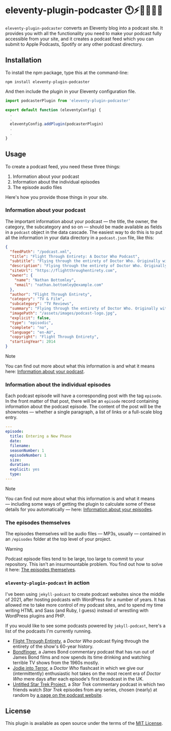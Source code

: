 # eleventy-plugin-podcaster 🕚⚡️🎈🐀🎤📲

`eleventy-plugin-podcaster` converts an Eleventy blog into a podcast site. It provides you with all the functionality you need to make your podcast fully accessible from your site, and it creates a podcast feed which you can submit to Apple Podcasts, Spotify or any other podcast directory.

## Installation

To install the npm package, type this at the command-line:

```shell
npm install eleventy-plugin-podcaster
```

And then include the plugin in your Eleventy configuration file.

```js
import podcasterPlugin from 'eleventy-plugin-podcaster'

export default function (eleventyConfig) {
  .
  .
  eleventyConfig.addPlugin(podcasterPlugin)
  .
  .
}
```

## Usage

To create a podcast feed, you need these three things:

1. Information about your podcast
2. Information about the individual episodes
3. The episode audio files

Here's how you provide those things in your site.

### Information about your podcast

The important information about your podcast — the title, the owner, the category, the subcategory and so on — should be made available as fields in a `podcast` object in the data cascade. The easiest way to do this is to put all the information in your data directory in a `podcast.json` file, like this:

```json
{
  "feedPath": "/podcast.xml",
  "title": "Flight Through Entirety: A Doctor Who Podcast",
  "subtitle": "Flying through the entirety of Doctor Who. Originally with cake, but now with guests.", 
  "description": "Flying through the entirety of Doctor Who. Originally with cake, but now with guests.",
  "siteUrl": "https://flightthroughentirety.com",
  "owner": {
    "name": "Nathan Bottomley",
    "email": "nathan.bottomley@example.com"
  },
  "author": "Flight Through Entirety",
  "category": "TV & Film",
  "subcategory": "TV Reviews",
  "summary": "Flying through the entirety of Doctor Who. Originally with cake,but now with guests.",
  "imagePath": "/assets/images/podcast-logo.jpg",
  "explicit": false,
  "type": "episodic",
  "complete": "no",
  "language": "en-AU",
  "copyright": "Flight Through Entirety",
  "startingYear": 2014
}
```

> [!NOTE]
> You can find out more about what this information is and what it means here: [Information about your podcast](podcast-information.md).

### Information about the individual episodes

Each podcast episode will have a corresponding post with the tag `episode`. In the front matter of that post, there will be an `episode` record containing information about the podcast episode. The content of the post will be the shownotes — whether a single paragraph, a list of links or a full-scale blog entry.

```yaml
---
episode:
  title: Entering a New Phase
  date:
  filename: 
  seasonNumber: 1
  episodeNumber: 1
  size: 
  duration:
  explicit: yes
  type: 
---
```

> [!NOTE]
> You can find out more about what this information is and what it means — including some ways of getting the plugin to calculate some of these details for you automatically — here: [Information about your episodes](episode-information.md).

### The episodes themselves

The episodes themselves will be audio files — MP3s, usually — contained in an  `/episodes` folder at the top level of your project.

> [!WARNING]
> Podcast episode files tend to be large, too large to commit to your repository. This isn't an insurmountable problem. You find out how to solve it here: [The episodes themselves](episodes.md).

### `eleventy-plugin-podcast` in action

I've been using `jekyll-podcast` to create podcast websites since the middle of 2021, after hosting podcasts with WordPress for a number of years. It has allowed me to take more control of my podcast sites, and to spend my time writing HTML and Sass (and Ruby, I guess) instead of wrestling with WordPress plugins and PHP.

If you would like to see some podcasts powered by `jekyll-podcast`, here's a list of the podcasts I'm currently running.

- [Flight Through Entirety](https://flightthroughentirety.com), a _Doctor Who_ podcast flying through the entirety of the show's 60-year history.
- [Bondfinger](https://bondfinger.com), a James Bond commentary podcast that has run out of James Bond films and now spends its time drinking and watching terrible TV shows from the 1960s mostly.
- [Jodie into Terror](https://jodieintoterror.com), a _Doctor Who_ flashcast in which we give our (intermittently) enthusiastic hot takes on the most recent era of _Doctor Who_ mere days after each episode's first broadcast in the UK.
- [Untitled Star Trek Project](https://untitledstartrekproject.com), a _Star Trek_ commentary podcast in which two friends watch _Star Trek_ episodes from any series, chosen (nearly) at random by [a page on the podcast website](https://untitledstartrekproject.com/randomiser).

## License

This plugin is available as open source under the terms of the [MIT License](https://opensource.org/licenses/MIT).
